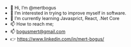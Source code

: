 - 👋 Hi, I’m @mertbogus
- 👀 I’m interested in trying to improve myself in software.
- 🌱 I’m currently learning Javasprict, React,  .Net Core
- 📫 How to reach me;
- 📫 bogusmert@gmail.com
- 👉 https://www.linkedin.com/in/mert-bogus/

<!---
mertbogus/mertbogus is a ✨ special ✨ repository because its `README.md` (this file) appears on your GitHub profile.
You can click the Preview link to take a look at your changes.
--->
